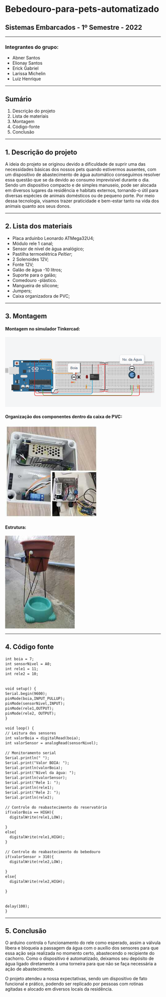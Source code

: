 # Bebedouro-para-pets-automatizado

## Sistemas Embarcados - 1º Semestre - 2022
---

### Integrantes do grupo: 

- Abner Santos
- Elionay Santos
- Erick Gabriel
- Larissa Michelin
- Luiz Henrique
---

## Sumário

1.	Descrição do projeto
2.	Lista de materiais
3.	Montagem
4.	Código-fonte
5.	Conclusão
---

## 1. Descrição do projeto

  A ideia do projeto se originou devido a dificuldade de suprir uma das necessidades básicas dos nossos pets quando estivermos ausentes, com um dispositivo de abastecimento de água automático conseguimos resolver essa questão que se da devido ao consumo imprevisível durante o dia. Sendo um dispositivo compacto e de simples manuseio, pode ser alocada em diversos lugares da residência e habitats externos, tornando-o útil para diversas espécies de animais domésticos ou de pequeno porte.  Por meio dessa tecnologia, visamos trazer praticidade e bem-estar tanto na vida dos animais quanto aos seus donos.

---

 ## 2. Lista dos materiais
 
  - Placa arduinbo Leonardo ATMega32U4;
  - Módulo rele 1 canal;
  - Sensor de nível de água analógico;
  - Pastilha termoelétrica *Peltier*;
  - 2 Solenoides 12V;
  - Fonte 12V;
  - Galão de água -10 litros;
  - Suporte para o galão;
  - Comedouro -plástico.
  - Mangueira de silicone;
  - Jumpers;
  - Caixa organizadora de PVC;
---

## 3. Montagem
#### Montagem no simulador Tinkercad:
 ![](/Imagens/montagem.png)                     
 
 
#### Organização dos componentes dentro da caixa de PVC:
![](/Imagens/caixa.jpeg)                       

#### Estrutura:
![](./Imagens/estrutura.jpeg)                         

---

## 4. Código fonte

```
int boia = 7;
int sensorNivel = A0;
int rele1 = 11;
int rele2 = 10;


void setup() {
Serial.begin(9600);
pinMode(boia,INPUT_PULLUP);
pinMode(sensorNivel,INPUT);
pinMode(rele1,OUTPUT);
pinMode(rele2, OUTPUT);
}

void loop() {
// Leitura dos sensores
int valorBoia = digitalRead(boia);
int valorSensor = analogRead(sensorNivel);

// Monitoramento serial
Serial.println(" ");
Serial.print("Valor BOIA: ");
Serial.println(valorBoia);
Serial.print("Nível da água: ");
Serial.println(valorSensor);
Serial.print("Rele 1: ");
Serial.println(rele1);
Serial.print("Rele 2: ");
Serial.println(rele2);

// Controle do reabastecimento do reservatório
if(valorBoia == HIGH){ 
  digitalWrite(rele1,LOW);
  
} 
else{
  digitalWrite(rele1,HIGH);
}

// Controle do reabastecimento do bebedouro
if(valorSensor > 310){ 
  digitalWrite(rele2,LOW);
  
} 
else{
  digitalWrite(rele2,HIGH);
  
}


delay(100);
}

```
---

## 5. Conclusão

 O arduino controla o funcionamento do rele como esperado, assim a válvula libera e bloqueia a passagem da água com o auxílio dos sensores para que essa ação seja realizada no momento certo, abastecendo o recipiente do cachorro. Como o dispositivo é automatizado, deixamos seu depósito de água ligado diretamente á uma torneira para que não se faça necessária a ação de abastecimento.

 O projeto atendeu a nossa expectativas, sendo um dispositivo de fato funcional e prático, podendo ser replicado por pessoas com rotinas agitadas e alocado em diversos locais da residência.
